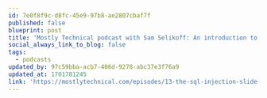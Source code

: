 ```yaml
---
id: 7e0f8f9c-d8fc-45e9-97b8-ae2807cbaf7f
published: false
blueprint: post
title: 'Mostly Technical podcast with Sam Selikoff: An introduction to React Server Components'
social_always_link_to_blog: false
tags:
  - podcasts
updated_by: 97c59bba-acb7-406d-9278-abc37e3f76a9
updated_at: 1701781245
link: 'https://mostlytechnical.com/episodes/13-the-sql-injection-slide-with-sam-selikoff'
---
```

